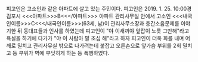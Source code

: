 피고인은 고소인과 같은 아파트에 살고 있는 주민이다.
피고인은 2019. 1. 25. 10:00경 김포시 <<<아파트>>>B<<</아파트>>> 아파트 관리사무실 안에서 고소인 <<<내국인이름>>>C<<</내국인이름>>>(63세, 남)이 관리사무소장과 층간소음문제를 이야기한 뒤 동대표들과 인사를 하였는데 피고인이 "야 이새끼야 앞잡이 노릇 그만해"라고 욕설을 하기에 다가가 "야 이 사람아 말 조심 해"라고 하자 피고인이 더욱 화를 내며 어깨로 밀치고 관리사무실 밖으로 나가려는데 붙잡고 오른손으로 앞가슴 부위를 2회 밀치고 등 부위가 벽에 부딪히게 하는 등 폭행하였다.